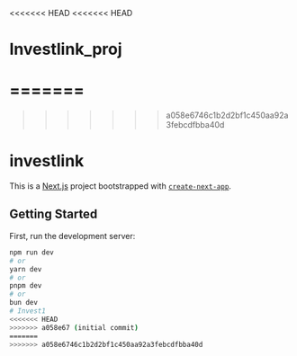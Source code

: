 <<<<<<< HEAD
<<<<<<< HEAD
# Investlink_proj
=======
=======
>>>>>>> a058e6746c1b2d2bf1c450aa92a3febcdfbba40d
# investlink

This is a [Next.js](https://nextjs.org) project bootstrapped with [`create-next-app`](https://nextjs.org/docs/app/api-reference/cli/create-next-app).

## Getting Started

First, run the development server:

```bash
npm run dev
# or
yarn dev
# or
pnpm dev
# or
bun dev
# Invest1
<<<<<<< HEAD
>>>>>>> a058e67 (initial commit)
=======
>>>>>>> a058e6746c1b2d2bf1c450aa92a3febcdfbba40d
